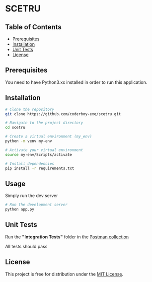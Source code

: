# SCETRU

## Table of Contents
- [Prerequisites](#prerequisites)
- [Installation](#installation)
- [Unit Tests](#unit-tests)
- [License](#license)

## Prerequisites

You need to have Python3.xx installed in order to run this application.

## Installation

```bash
# Clone the repository
git clone https://github.com/coderboy-exe/scetru.git

# Navigate to the project directory
cd scetru

# Create a virtual environment (my_env)
python -m venv my-env

# Activate your virtual environment
source my-env/Scripts/activate

# Install dependencies
pip install -r requirements.txt

```

## Usage

Simply run the dev server

```bash
# Run the development server
python app.py
```

## Unit Tests

Run the **"Integration Tests"** folder in the [Postman collection](https://documenter.getpostman.com/view/27182139/2s9YyvCLSQ)

All tests should pass


## License

This project is free for distribution under the [MIT License](#license).
